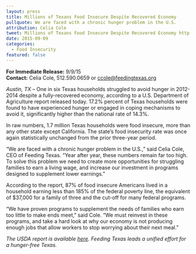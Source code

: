 ```yaml
---
layout: press
title: Millions of Texans Food Insecure Despite Recovered Economy
pullquote: We are faced with a chronic hunger problem in the U.S.
attribution: Celia Cole
tweet: Millions of Texans Food Insecure Despite Recovered Economy http://eepurl.com/byGa-f
date: 2015-09-09
categories:
  - Food Insecurity
featured: false
---  
```

**For Immediate Release:** 9/9/15    
**Contact:** Celia Cole, 512.590.0659 or ccole@feedingtexas.org

*Austin, TX* – One in six Texas households struggled to avoid hunger in 2012-2014 despite a fully-recovered economy, according to a U.S. Department of Agriculture report released today. 17.2% percent of Texas households were found to have experienced hunger or engaged in coping mechanisms to avoid it, significantly higher than the national rate of 14.3%.

In raw numbers, 1.7 million Texas households were food insecure, more than any other state except California. The state’s food insecurity rate was once again statistically unchanged from the prior three-year period.

“We are faced with a chronic hunger problem in the U.S.,” said Celia Cole, CEO of Feeding Texas. “Year after year, these numbers remain far too high. To solve this problem we need to create more opportunities for struggling families to earn a living wage, and increase our investment in programs designed to supplement lower earnings.”

According to the report, 87% of food insecure Americans lived in a household earning less than 185% of the federal poverty line, the equivalent of $37,000 for a family of three and the cut-off for many federal programs.

“We have proven programs to supplement the needs of families who earn too little to make ends meet,” said Cole. “We must reinvest in these programs, and take a hard look at why our economy is not producing enough jobs that allow workers to stop worrying about their next meal.”

*The USDA report is available [here](http://www.ers.usda.gov/publications/err-economic-research-report/err194.aspx). Feeding Texas leads a unified effort for a hunger-free Texas.*
 
##

